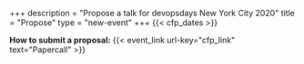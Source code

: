 +++
description = "Propose a talk for devopsdays New York City 2020"
title = "Propose"
type = "new-event"
+++
{{< cfp_dates >}}

<strong>How to submit a proposal:</strong> {{< event_link url-key="cfp_link" text="Papercall" >}}